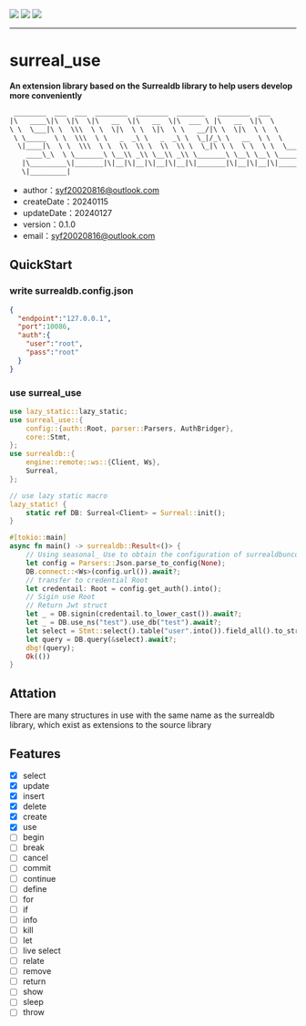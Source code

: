 <img src="https://img.shields.io/badge/surreal_use-0.1.0-orange?style=flat-square&logo=rust&logoColor=%23fff&labelColor=%23DEA584&color=%23DEA584">  <img src="https://img.shields.io/badge/License-MIT-orange?style=flat-square&logoColor=%23fff&labelColor=%2323B898&color=%2323B898">  <img src="https://img.shields.io/badge/For-surrealdb-purple?style=flat-square&logoColor=%239055ED&labelColor=%239055ED&color=%239055ED">

***


# surreal_use

**An extension library based on the Surrealdb library to help users develop more conveniently**

```txt
 ________  ___  ___  ________  ________  _______   ________  ___        ___  ___  ________  _______
|\   ____\|\  \|\  \|\   __  \|\   __  \|\  ___ \ |\   __  \|\  \      |\  \|\  \|\   ____\|\  ___ \
\ \  \___|\ \  \\\  \ \  \|\  \ \  \|\  \ \   __/|\ \  \|\  \ \  \     \ \  \\\  \ \  \___|\ \   __/|
 \ \_____  \ \  \\\  \ \   _  _\ \   _  _\ \  \_|/_\ \   __  \ \  \     \ \  \\\  \ \_____  \ \  \_|/__
  \|____|\  \ \  \\\  \ \  \\  \\ \  \\  \\ \  \_|\ \ \  \ \  \ \  \____ \ \  \\\  \|____|\  \ \  \_|\ \
    ____\_\  \ \_______\ \__\\ _\\ \__\\ _\\ \_______\ \__\ \__\ \_______\\ \_______\____\_\  \ \_______\
   |\_________\|_______|\|__|\|__|\|__|\|__|\|_______|\|__|\|__|\|_______| \|_______|\_________\|_______|
   \|_________|                                                                     \|_________|
```

- author：syf20020816@outlook.com
- createDate：20240115
- updateDate：20240127
- version：0.1.0
- email：syf20020816@outlook.com

## QuickStart
### write surrealdb.config.json
```json
{
  "endpoint":"127.0.0.1",
  "port":10086,
  "auth":{
    "user":"root",
    "pass":"root"
  }
}
```
### use surreal_use
``` rust
use lazy_static::lazy_static;
use surreal_use::{
    config::{auth::Root, parser::Parsers, AuthBridger},
    core::Stmt,
};
use surrealdb::{
    engine::remote::ws::{Client, Ws},
    Surreal,
};

// use lazy static macro
lazy_static! {
    static ref DB: Surreal<Client> = Surreal::init();
}

#[tokio::main]
async fn main() -> surrealdb::Result<()> {
    // Using seasonal_ Use to obtain the configuration of surrealdbunconfig.json under the project package
    let config = Parsers::Json.parse_to_config(None);
    DB.connect::<Ws>(config.url()).await?;
    // transfer to credential Root
    let credentail: Root = config.get_auth().into();
    // Sigin use Root
    // Return Jwt struct
    let _ = DB.signin(credentail.to_lower_cast()).await?;
    let _ = DB.use_ns("test").use_db("test").await?;
    let select = Stmt::select().table("user".into()).field_all().to_string();
    let query = DB.query(&select).await?;
    dbg!(query);
    Ok(())
}
```
## Attation
There are many structures in use with the same name as the surrealdb library,
which exist as extensions to the source library

## Features

- [x] select
- [x] update
- [x] insert
- [x] delete
- [x] create
- [x] use
- [ ] begin
- [ ] break
- [ ] cancel
- [ ] commit
- [ ] continue
- [ ] define
- [ ] for
- [ ] if
- [ ] info
- [ ] kill
- [ ] let
- [ ] live select
- [ ] relate
- [ ] remove
- [ ] return
- [ ] show
- [ ] sleep
- [ ] throw